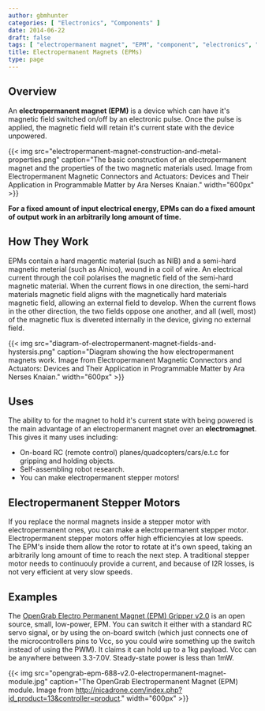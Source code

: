 ```yaml
---
author: gbmhunter
categories: [ "Electronics", "Components" ]
date: 2014-06-22
draft: false
tags: [ "electropermanent magnet", "EPM", "component", "electronics", "stepper motor", "OpenGrab" ]
title: Electropermanent Magnets (EPMs)
type: page
---
```


## Overview

An **electropermanent magnet (EPM)** is a device which can have it's magnetic field switched on/off by an electronic pulse. Once the pulse is applied, the magnetic field will retain it's current state with the device unpowered.

{{< img src="electropermanent-magnet-construction-and-metal-properties.png" caption="The basic construction of an electropermanent magnet and the properties of the two magnetic materials used. Image from Electropermanent Magnetic Connectors and Actuators: Devices and Their Application in Programmable Matter by Ara Nerses Knaian." width="600px" >}}

**For a fixed amount of input electrical energy, EPMs can do a fixed amount of output work in an arbitrarily long amount of time.**

## How They Work

EPMs contain a hard magentic material (such as NIB) and a semi-hard magnetic meterial (such as Alnico), wound in a coil of wire. An electrical current through the coil polarises the magnetic field of the semi-hard magnetic material. When the current flows in one direction, the semi-hard materials magnetic field aligns with the magnetically hard materials magnetic field, allowing an external field to develop. When the current flows in the other direction, the two fields oppose one another, and all (well, most) of the magnetic flux is divereted internally in the device, giving no external field.

{{< img src="diagram-of-electropermanent-magnet-fields-and-hystersis.png" caption="Diagram showing the how electropermanent magnets work. Image from Electropermanent Magnetic Connectors and Actuators: Devices and Their Application in Programmable Matter by Ara Nerses Knaian." width="600px" >}}

## Uses

The ability to for the magnet to hold it's current state with being powered is the main advantage of an electropermanent magnet over an **electromagnet**. This gives it many uses including:

* On-board RC (remote control) planes/quadcopters/cars/e.t.c for gripping and holding objects.
* Self-assembling robot research.
* You can make electropermanent stepper motors!

## Electropermanent Stepper Motors

If you replace the normal magnets inside a stepper motor with electropermanent ones, you can make a electropermanent stepper motor. Electropermanent stepper motors offer high efficiencyies at low speeds. The EPM's inside them allow the rotor to rotate at it's own speed, taking an arbitrarily long amount of time to reach the next step. A traditional stepper motor needs to continuouly provide a current, and because of I2R losses, is not very efficient at very slow speeds.

## Examples

The [OpenGrab Electro Permanent Magnet (EPM) Gripper v2.0](http://nicadrone.com/index.php?id_product=13&controller=product) is an open source, small, low-power, EPM. You can switch it either with a standard RC servo signal, or by using the on-board switch (which just connects one of the microcontrollers pins to Vcc, so you could wire something up the switch instead of using the PWM). It claims it can hold up to a 1kg payload. Vcc can be anywhere between 3.3-7.0V. Steady-state power is less than 1mW.

{{< img src="opengrab-epm-688-v2.0-electropermanent-magnet-module.jpg" caption="The OpenGrab Electropermanent Magnet (EPM) module. Image from http://nicadrone.com/index.php?id_product=13&controller=product." width="600px" >}}
